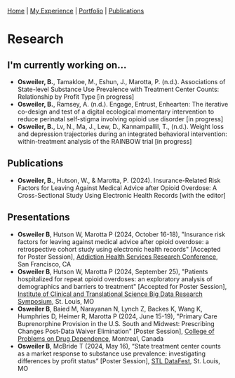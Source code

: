 [Home](index.md) | [My Experience](Experience.md) | [Portfolio](portfolio.md) | [Publications](Research.md)  

# Research 

## I'm currently working on...   
* **Osweiler, B.**, Tamakloe, M., Eshun, J., Marotta, P. (n.d.). Associations of State-level Substance Use Prevalence with Treatment Center Counts: Relationship by Profit Type [in progress]  
* **Osweiler, B.**, Ramsey, A. (n.d.). Engage, Entrust, Enhearten: The iterative co-design and test of a digital ecological momentary intervention to reduce perinatal self-stigma involving opioid use disorder [in progress]
* **Osweiler, B.**, Lv, N., Ma, J., Lew, D., Kannampallil, T., (n.d.). Weight loss and depression trajectories during an integrated behavioral intervention: within-treatment analysis of the RAINBOW trial [in progress]  



## Publications 
* **Osweiler, B.**, Hutson, W., & Marotta, P. (2024). Insurance-Related Risk Factors for Leaving Against Medical Advice after Opioid Overdose: A Cross-Sectional Study Using Electronic Health Records [with the editor]


## Presentations    
* **Osweiler B**, Hutson W, Marotta P (2024, October 16-18), "Insurance risk factors for leaving against medical advice after opioid overdose: a retrospective cohort study using electronic health records" [Accepted for Poster Session], [Addiction Health Services Research Conference](https://www.ahsrconference.org/2024/), San Francisco, CA
* **Osweiler B**, Hutson W, Marotta P (2024, September 25), "Patients hospitalized for repeat opioid overdoses: an exploratory analysis of demographics and barriers to treatment" [Accepted for Poster Session], [Institute of Clinical and Translational Science Big Data Research Symposium](https://icts.wustl.edu/events/event/icts-big-data-research-symposium/), St. Louis, MO 
* **Osweiler B**, Baied M, Narayanan N, Lynch Z, Backes K, Wang K, Humphries D, Heimer R, Marotta P (2024, June 15-19), "Primary Care Buprenorphine Provision in the U.S. South and Midwest: Prescribing Changes Post-Data Waiver Elimination" [Poster Session], [College of Problems on Drug Dependence](https://cpdd.org/meetings/current-meeting/), Montreal, Canada  
* **Osweiler B**, McBride T (2024, May 16), “State treatment center counts as a market response to substance use prevalence: investigating differences by profit status” [Poster Session], [STL DataFest](https://triads.wustl.edu/stl-datafest-2024), St. Louis, MO  

